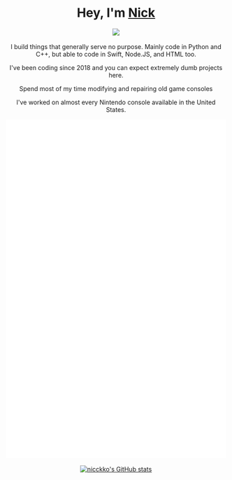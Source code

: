 <head>
<link rel="stylesheet" href="https://fonts.google.com/specimen/Fira+Code">
</head>

<body align="center">
<h1 align="center">Hey, I'm <a href="https://www.nicckko.com">Nick</a></h1>
<p align="center">
  <a href="https://github.com/distray/readme-typing-svg"><img src="https://readme-typing-svg.herokuapp.com?lines=Mechanical-Engineer;Hardware+Hacker;Electrical-Engineer;Software+Developer;Fullstack-Developer;Sim-Racer;&center=true&width=500&height=50"></a>
</p>

<p> I build things that generally serve no purpose. Mainly code in Python and C++, but able to code in Swift, Node.JS, and HTML too. </p>
<p> I've been coding since 2018 and you can expect extremely dumb projects here. </p>
<p> Spend most of my time modifying and repairing old game consoles </p>
<p> I've worked on almost every Nintendo console available in the United States. </p>

![Metric](/github-metrics.svg)

<a href="http://www.github.com/nicckko"><img src="https://github-readme-stats.vercel.app/api?username=nicckko&show_icons=true&hide=&count_private=true&title_color=0891b2&text_color=ffffff&icon_color=0891b2&bg_color=1c1917&hide_border=true&show_icons=true" alt="nicckko's GitHub stats" /></a>
</body>
